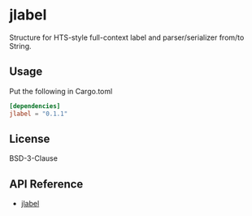 # jlabel

Structure for HTS-style full-context label and parser/serializer from/to String.

## Usage

Put the following in Cargo.toml

```toml
[dependencies]
jlabel = "0.1.1"
```

## License

BSD-3-Clause

## API Reference

- [jlabel](https://docs.rs/jlabel)
